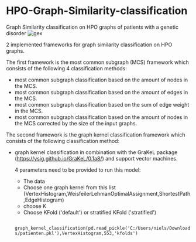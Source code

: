 # HPO-Graph-Similarity-classification
Graph Similarity classification on HPO graphs of patients with a genetic disorder
![gex](https://user-images.githubusercontent.com/68016450/145811836-40dfe402-b4e4-457e-ab7b-edea3f2de729.png)

2 implemented frameworks for graph similarity classification on HPO graphs.

The first framework is the most common subgraph (MCS) framework which
 consists of the following 4 classification methods:
  * most common subgraph classification based on the amount of nodes in the MCS.
  * most common subgraph classification based on the amount of edges in the MCS.
  * most common subgraph classification based on the sum of edge weight in the MCS.
  * most common subgraph classification based on the amount of nodes in the MCS corrected by the size of the input graphs.
  

The second framework is the graph kernel classification framework which consists of the following classification method:
  * graph kernel classification in combination with the GraKeL package (https://ysig.github.io/GraKeL/0.1a8/) and support vector machines.
  

  
    4 parameters need to be provided to run this model:
    * The data
    * Choose one graph kernel from this list (VertexHistogram,WeisfeilerLehmanOptimalAssignment,ShortestPath,EdgeHistogram)
    * choose K
    * Choose KFold ('default') or stratified KFold ('stratified')
    
    ``` graph_kernel_classification(pd.read_pickle('C:/Users/niels/Downloads/patienten.pkl'),VertexHistogram,553,'kfolds')```
    
    
    
    
